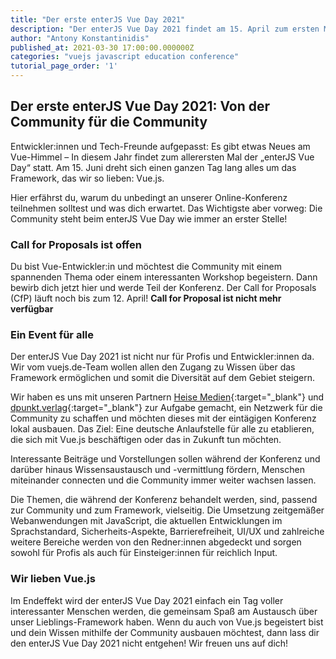 ```yaml
---
title: "Der erste enterJS Vue Day 2021"
description: "Der enterJS Vue Day 2021 findet am 15. April zum ersten Mal statt. Einen Tag lang tauscht sich die Community über spannende Themen rund um VueJS aus."
author: "Antony Konstantinidis"
published_at: 2021-03-30 17:00:00.000000Z
categories: "vuejs javascript education conference"
tutorial_page_order: '1'
---
```


## Der erste enterJS Vue Day 2021: Von der Community für die Community

Entwickler:innen und Tech-Freunde aufgepasst: Es gibt etwas Neues am Vue-Himmel – In diesem Jahr findet zum allerersten Mal der „enterJS Vue Day“ statt.
Am 15. Juni dreht sich einen ganzen Tag lang alles um das Framework, das wir so lieben: Vue.js.

Hier erfährst du, warum du unbedingt an unserer Online-Konferenz teilnehmen solltest und was dich erwartet.
Das Wichtigste aber vorweg: Die Community steht beim enterJS Vue Day wie immer an erster Stelle!

### Call for Proposals ist offen

Du bist Vue-Entwickler:in und möchtest die Community mit einem spannenden Thema oder einem interessanten Workshop begeistern.
Dann bewirb dich jetzt hier und werde Teil der Konferenz. Der Call for Proposals (CfP) läuft noch bis zum 12. April!
**Call for Proposal ist nicht mehr verfügbar**

### Ein Event für alle

Der enterJS Vue Day 2021 ist nicht nur für Profis und Entwickler:innen da.
Wir vom vuejs.de-Team wollen allen den Zugang zu Wissen über das Framework ermöglichen und somit die Diversität auf dem Gebiet steigern.

Wir haben es uns mit unseren Partnern [Heise Medien](https://www.heise.de/impressum.html){:target="_blank"} und
[dpunkt.verlag](https://www.dpunkt.de/){:target="_blank"} zur Aufgabe gemacht, ein Netzwerk für die Community zu schaffen und möchten dieses mit der eintägigen Konferenz lokal ausbauen.
Das Ziel: Eine deutsche Anlaufstelle für alle zu etablieren, die sich mit Vue.js beschäftigen oder das in Zukunft tun möchten.

Interessante Beiträge und Vorstellungen sollen während der Konferenz und darüber hinaus Wissensaustausch und -vermittlung fördern,
Menschen miteinander connecten und die Community immer weiter wachsen lassen.

Die Themen, die während der Konferenz behandelt werden, sind, passend zur Community und zum Framework, vielseitig.
Die Umsetzung zeitgemäßer Webanwendungen mit JavaScript, die aktuellen Entwicklungen im Sprachstandard, Sicherheits-Aspekte, Barrierefreiheit,
UI/UX und zahlreiche weitere Bereiche werden von den Redner:innen abgedeckt und sorgen sowohl für Profis als auch für Einsteiger:innen für reichlich Input.

### Wir lieben Vue.js

Im Endeffekt wird der enterJS Vue Day 2021 einfach ein Tag voller interessanter Menschen werden,
die gemeinsam Spaß am Austausch über unser Lieblings-Framework haben.
Wenn du auch von Vue.js begeistert bist und dein Wissen mithilfe der Community ausbauen möchtest, dann lass dir den enterJS Vue Day 2021 nicht entgehen!
Wir freuen uns auf dich!
